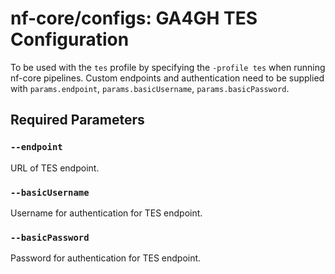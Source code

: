# nf-core/configs: GA4GH TES Configuration

To be used with the `tes` profile by specifying the `-profile tes` when running nf-core pipelines.
Custom endpoints and authentication need to be supplied with `params.endpoint`, `params.basicUsername`, `params.basicPassword`.

## Required Parameters

### `--endpoint`

URL of TES endpoint.

### `--basicUsername`

Username for authentication for TES endpoint.

### `--basicPassword`

Password for authentication for TES endpoint.